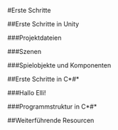 #Erste Schritte 

##Erste Schritte in Unity

###Projektdateien

###Szenen

###Spielobjekte und Komponenten

##Erste Schritte in C*#*

###Hallo Elli!

###Programmstruktur in C*#*



##Weiterführende Resourcen